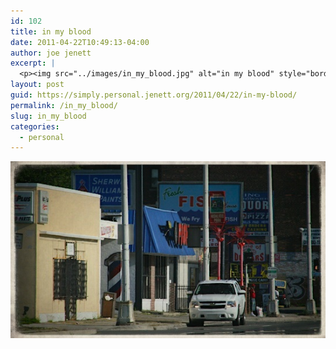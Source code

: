 ```yaml
---
id: 102
title: in my blood
date: 2011-04-22T10:49:13-04:00
author: joe jenett
excerpt: |
  <p><img src="../images/in_my_blood.jpg" alt="in my blood" style="border:none;" /></p>
layout: post
guid: https://simply.personal.jenett.org/2011/04/22/in-my-blood/
permalink: /in_my_blood/
slug: in_my_blood
categories:
  - personal
---
```

<img src="../images/in_my_blood.jpg" alt="in my blood" style="border:none;" />